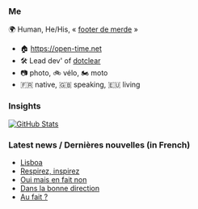### Me

🌍 Human, He/His, « [footer de merde](https://open-time.net/post/2013/07/17/La-veritable-histoire-du-Footer-de-merde-) » 
* 🏠 https://open-time.net 
* 🛠️ Lead dev' of [dotclear](https://git.dotclear.org/dev/dotclear)
* 📷 photo, 🚲 vélo, 🏍️ moto 
* 🇫🇷 native, 🇬🇧 speaking, 🇪🇺 living

### Insights

[![GitHub Stats](https://github-readme-stats-sigma-five.vercel.app/api?username=franck-paul)](https://github.com/franck-paul)

### Latest news / Dernières nouvelles (in French)

<!-- BLOG-POST-LIST:START -->
- [Lisboa](https://open-time.net/post/2025/04/26/Lisboa)
- [Respirez, inspirez](https://open-time.net/post/2025/04/25/Respirez-inspirez)
- [Oui mais en fait non](https://open-time.net/post/2025/04/24/Oui-mais-en-fait-non)
- [Dans la bonne direction](https://open-time.net/post/2025/04/23/Dans-la-bonne-direction)
- [Au fait ?](https://open-time.net/post/2025/04/22/Au-fait)
<!-- BLOG-POST-LIST:END -->
